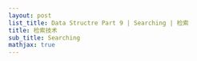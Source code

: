```yaml
---
layout: post
list_title: Data Structre Part 9 | Searching | 检索
title: 检索技术
sub_title: Searching
mathjax: true
---
```



